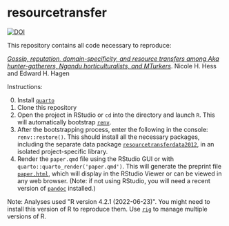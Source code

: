 # resourcetransfer

[![DOI](https://zenodo.org/badge/536831583.svg)](https://zenodo.org/badge/latestdoi/536831583)

This repository contains all code necessary to reproduce:

[*Gossip, reputation, domain-specificity, and resource transfers among Aka hunter-gatherers, Ngandu horticulturalists, and MTurkers*](https://grasshoppermouse.github.io/resourcetransfer/). Nicole H. Hess and Edward H. Hagen

Instructions:

0. Install [`quarto`](https://quarto.org/)
1. Clone this repository
2. Open the project in RStudio or `cd` into the directory and launch `R`. This will automatically bootstrap [`renv`](https://rstudio.github.io/renv/index.html).
3. After the bootstrapping process, enter the following in the console: `renv::restore()`. This should install all the necessary packages, including the separate data package [`resourcetransferdata2012`](https://github.com/grasshoppermouse/resourcetransferdata2012), in an isolated project-specific library.
4. Render the `paper.qmd` file using the RStudio GUI or with `quarto::quarto_render('paper.qmd')`. This will generate the preprint file [`paper.html`](https://grasshoppermouse.github.io/resourcetransfer/), which will display in the RStudio Viewer or can be viewed in any web browser. (Note: if not using RStudio, you will need a recent version of [`pandoc`](https://pandoc.org) installed.)

Note: Analyses used "R version 4.2.1 (2022-06-23)". You might need to install this version of R to reproduce them. Use [`rig`](https://github.com/r-lib/rig) to manage multiple versions of R.
